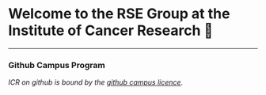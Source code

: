 # Welcome to the RSE Group at the Institute of Cancer Research :wave:

---  

### Github Campus Program

*ICR on github is bound by the [github campus licence](https://education.github.com/schools/terms).*

